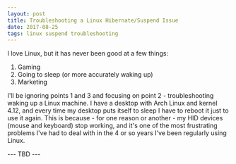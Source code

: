 ```yaml
---
layout: post
title: Troubleshooting a Linux Hibernate/Suspend Issue
date: 2017-08-25
tags: linux suspend troubleshooting
---
```

I love Linux, but it has never been good at a few things:

1. Gaming
2. Going to sleep (or more accurately waking up)
3. Marketing

I'll be ignoring points 1 and 3 and focusing on point 2 - troubleshooting waking up a Linux machine. I have a desktop with Arch Linux and kernel 4.12, and every time my desktop puts itself to sleep I have to reboot it just to use it again.
This is because - for one reason or another - my HID devices (mouse and keyboard) stop working, and it's one of the most frustrating problems I've had to deal with in the 4 or so years I've been regularly using Linux.

--- TBD ---